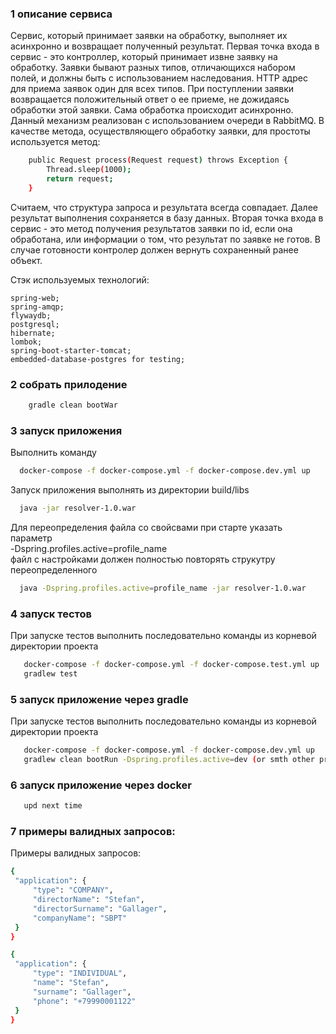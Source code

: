 ### 1 описание сервиса
Cервис, который принимает заявки на обработку, выполняет их асинхронно и возвращает полученный результат.
Первая точка входа в сервис - это контроллер, который принимает извне заявку на обработку.
Заявки бывают разных типов, отличающихся набором полей, и должны быть с использованием наследования.
HTTP адрес для приема заявок один для всех типов.
При поступлении заявки возвращается положительный ответ о ее приеме, не дожидаясь обработки этой заявки.
Сама обработка происходит асинхронно.
Данный механизм реализован с использованием очереди в RabbitMQ.
В качестве метода, осуществляющего обработку заявки, для простоты используется метод:
```sh
    public Request process(Request request) throws Exception { 
        Thread.sleep(1000);
        return request;
    }
```
Считаем, что структура запроса и результата всегда совпадает.
Далее результат выполнения сохраняется в базу данных.
Вторая точка входа в сервис - это метод получения результатов заявки по id, если она обработана, или информации о том, что результат по заявке не готов.
В случае готовности контролер должен вернуть сохраненный ранее объект.

Стэк используемых технологий:
    
    spring-web;
    spring-amqp;
    flywaydb;
    postgresql;
    hibernate;
    lombok;
    spring-boot-starter-tomcat;
    embedded-database-postgres for testing;

### 2 собрать прилодение 
```sh
    gradle clean bootWar
```
  
### 3 запуск приложения
Выполнить команду
   ```sh
     docker-compose -f docker-compose.yml -f docker-compose.dev.yml up
   ```
   Запуск приложения выполнять из директории build/libs
   ```sh
     java -jar resolver-1.0.war
   ```
Для переопределения файла со свойсвами при старте указать параметр 
<br> -Dspring.profiles.active=profile_name<br>
файл с настройками должен полностью повторять струкутру переопределенного
   
   ```sh
     java -Dspring.profiles.active=profile_name -jar resolver-1.0.war
   ```
   
### 4 запуск тестов     
При запуске тестов выполнить последовательно команды из корневой директории проекта
    
   ```sh
      docker-compose -f docker-compose.yml -f docker-compose.test.yml up
      gradlew test
   ```
### 5 запуск приложение через gradle     
При запуске тестов выполнить последовательно команды из корневой директории проекта

   ```sh
      docker-compose -f docker-compose.yml -f docker-compose.dev.yml up
      gradlew clean bootRun -Dspring.profiles.active=dev (or smth other profile name)
   ```
### 6 запуск приложение через docker

   ```sh
      upd next time
   ```
### 7 примеры валидных запросов:
Примеры валидных запросов:
   ```sh
{
	"application": {
		"type": "COMPANY",
		"directorName": "Stefan",
		"directorSurname": "Gallager",
		"companyName": "SBPT"
	}
}

{
	"application": {
		"type": "INDIVIDUAL",
		"name": "Stefan",
		"surname": "Gallager",
		"phone": "+79990001122"
	}
}
   ```
    
